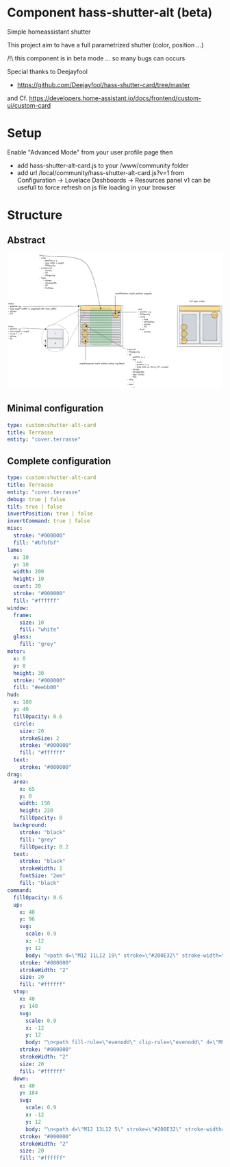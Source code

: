 # Component hass-shutter-alt (beta)

Simple homeassistant shutter

This project aim to have a full parametrized shutter (color, position ...)

/!\ this component is in beta mode ... so many bugs can occurs

Special thanks to Deejayfool
- https://github.com/Deejayfool/hass-shutter-card/tree/master

and Cf. https://developers.home-assistant.io/docs/frontend/custom-ui/custom-card

# Setup

Enable "Advanced Mode" from your user profile page then

- add hass-shutter-alt-card.js to your <config>/www/community folder
- add url /local/community/hass-shutter-alt-card.js?v=1 from Configuration -> Lovelace Dashboards -> Resources panel
  v1 can be usefull to force refresh on js file loading in your browser

# Structure

## Abstract

![](README.png)

## Minimal configuration

```yaml
type: custom:shutter-alt-card
title: Terrasse
entity: "cover.terrasse"
```

## Complete configuration

```yaml
type: custom:shutter-alt-card
title: Terrasse
entity: "cover.terrasse"
debug: true | false
tilt: true | false
invertPosition: true | false
invertCommand: true | false
misc: 
  stroke: "#000000"
  fill: "#bfbfbf"
lame: 
  x: 10
  y: 10
  width: 200
  height: 10
  count: 20
  stroke: "#000000"
  fill: "#ffffff"
window:
  frame:
    size: 10
    fill: "white"
  glass:
    fill: "grey"
motor: 
  x: 0
  y: 0
  height: 30
  stroke: "#000000"
  fill: "#eebb00"
hud: 
  x: 180
  y: 40
  fillOpacity: 0.6
  circle: 
    size: 20
    strokeSize: 2
    stroke: "#000000"
    fill: "#ffffff"
  text: 
    stroke: "#000000"
drag:
  area: 
    x: 65
    y: 0
    width: 150
    height: 220
    fillOpacity: 0
  background: 
    stroke: "black"
    fill: "grey"
    fillOpacity: 0.2
  text: 
    stroke: "black"
    strokeWidth: 1
    fontSize: "2em"
    fill: "black"
command: 
  fillOpacity: 0.6
  up: 
    x: 40
    y: 96
    svg: 
      scale: 0.9
      x: -12
      y: 12
      body: "<path d=\"M12 11L12 19\" stroke=\"#200E32\" stroke-width=\"2\" stroke-linecap=\"round\" stroke-linejoin=\"round\"/>\n<path fill-rule=\"evenodd\" clip-rule=\"evenodd\" d=\"M16 11L12 5.00001L8.00001 11L16 11Z\" stroke=\"#200E32\" stroke-width=\"2\" stroke-linecap=\"round\" stroke-linejoin=\"round\"/>\n"
    stroke: "#000000"
    strokeWidth: "2"
    size: 20
    fill: "#ffffff"
  stop: 
    x: 40
    y: 140
    svg: 
      scale: 0.9
      x: -12
      y: 12
      body: "\n<path fill-rule=\"evenodd\" clip-rule=\"evenodd\" d=\"M9 8C8.44772 8 8 8.44772 8 9V15C8 15.5523 8.44772 16 9 16H15C15.5523 16 16 15.5523 16 15V9C16 8.44772 15.5523 8 15 8H9ZM6 9C6 7.34315 7.34315 6 9 6H15C16.6569 6 18 7.34315 18 9V15C18 16.6569 16.6569 18 15 18H9C7.34315 18 6 16.6569 6 15V9Z\" fill=\"#000000\"/>\n"
    stroke: "#000000"
    strokeWidth: "2"
    size: 20
    fill: "#ffffff"
  down: 
    x: 40
    y: 184
    svg: 
      scale: 0.9
      x: -12
      y: 12
      body: "\n<path d=\"M12 13L12 5\" stroke=\"#200E32\" stroke-width=\"2\" stroke-linecap=\"round\" stroke-linejoin=\"round\"/>\n<path fill-rule=\"evenodd\" clip-rule=\"evenodd\" d=\"M8 13L12 19L16 13L8 13Z\" stroke=\"#200E32\" stroke-width=\"2\" stroke-linecap=\"round\" stroke-linejoin=\"round\"/>\n"
    stroke: "#000000"
    strokeWidth: "2"
    size: 20
    fill: "#ffffff"
```
